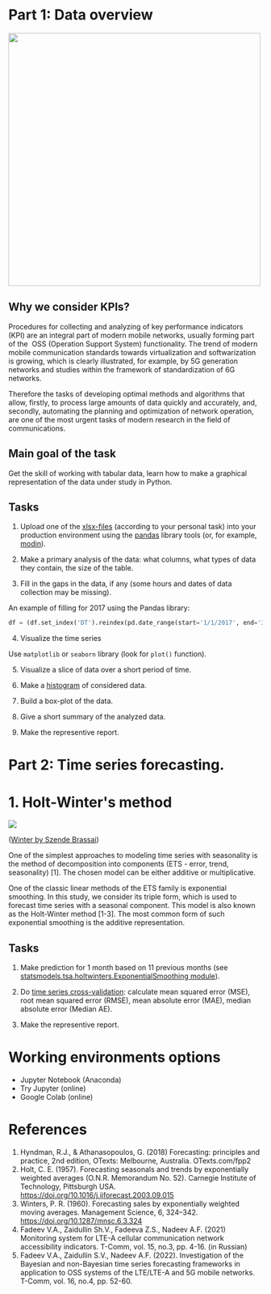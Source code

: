 # Part 1: Data overview

<img width="500px" src="https://habrastorage.org/webt/_k/5u/jh/_k5ujhnchbmrj2d015szelzcyzi.png" />

## Why we consider KPIs?

Procedures for collecting and analyzing of key performance indicators (KPI) are an integral part of modern mobile networks, usually forming part of the  OSS (Operation Support System) functionality. The trend of modern mobile communication standards towards virtualization and softwarization is growing, which is clearly illustrated, for example, by 5G generation networks and studies within the framework of standardization of 6G networks.

Therefore the tasks of developing optimal methods and algorithms that allow, firstly, to process large amounts of data quickly and accurately, and, secondly, automating the planning and optimization of network operation, are one of the most urgent tasks of modern research in the field of communications.


## Main goal of the task

Get the skill of working with tabular data, learn how to make a graphical representation of the data under study in Python.


## Tasks

1. Upload one of the [xlsx-files](https://www.kaggle.com/datasets/vladimirfadeev/lte-technical-kpis) (according to your personal task) into your production environment using the [pandas](https://pandas.pydata.org/) library tools (or, for example, [modin](https://modin.readthedocs.io/en/latest/)).

2. Make a primary analysis of the data: what columns, what types of data they contain, the size of the table.

3. Fill in the gaps in the data, if any (some hours and dates of data collection may be missing).

An example of filling for 2017 using the Pandas library:

```python
df = (df.set_index('DT').reindex(pd.date_range(start='1/1/2017', end='31/12/2017', freq='H'))).fillna(method='ffill')
```

4. Visualize the time series

Use `matplotlib` or `seaborn` library (look for `plot()` function).

 
5. Visualize a slice of data over a short period of time.

6. Make a [histogram](https://matplotlib.org/stable/api/_as_gen/matplotlib.pyplot.hist.html) of considered data.

7. Build a box-plot of the data.

8. Give a short summary of the analyzed data.

9. Make the representive report. 

# Part 2: Time series forecasting. 

# 1. Holt-Winter's method

<img src="https://habrastorage.org/webt/b7/w1/vz/b7w1vzpusflyp2uepzz5tphy-iw.jpeg" />

([Winter by Szende Brassai](https://designmodo.com/winter-icons/))

One of the simplest approaches to modeling time series with seasonality is the method of decomposition into components (ETS - error, trend, seasonality) [1]. The chosen model can be either additive or multiplicative.

One of the classic linear methods of the ETS family is exponential smoothing. In this study, we consider its triple form, which is used to forecast time series with a seasonal component. This model is also known as the Holt-Winter method [1-3].
The most common form of such exponential smoothing is the additive representation.

## Tasks

1. Make prediction for 1 month based on 11 previous months (see [statsmodels.tsa.holtwinters.ExponentialSmoothing module](https://www.statsmodels.org/dev/generated/statsmodels.tsa.holtwinters.ExponentialSmoothing.html)).

2. Do [time series cross-validation](https://robjhyndman.com/hyndsight/tscv/): calculate mean squared error (MSE), root mean squared error (RMSE), mean absolute error (MAE), median absolute error (Median AE).

3. Make the representive report. 

# Working environments options

- Jupyter Notebook (Anaconda)
- Try Jupyter (online)
- Google Colab (online)

# References

1. Hyndman, R.J., & Athanasopoulos, G. (2018) Forecasting: principles and practice, 2nd edition, OTexts: Melbourne, Australia. OTexts.com/fpp2
2. Holt, C. E. (1957). Forecasting seasonals and trends by exponentially weighted averages (O.N.R. Memorandum No. 52). Carnegie Institute of Technology, Pittsburgh USA. https://doi.org/10.1016/j.ijforecast.2003.09.015
3. Winters, P. R. (1960). Forecasting sales by exponentially weighted moving averages. Management Science, 6, 324–342. https://doi.org/10.1287/mnsc.6.3.324
4. Fadeev V.A., Zaidullin Sh.V., Fadeeva Z.S., Nadeev A.F. (2021) Monitoring system for LTE-A cellular communication network accessibility indicators. T-Comm, vol. 15, no.3, pр. 4-16. (in Russian)
5. Fadeev V.A., Zaidullin S.V., Nadeev A.F. (2022). Investigation of the Bayesian and non-Bayesian time series forecasting frameworks in application to OSS systems of the LTE/LTE-A and 5G mobile networks. T-Comm, vol. 16, no.4, pр. 52-60.
